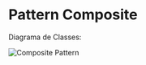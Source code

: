 # Pattern Composite 
Diagrama de Classes:

![Composite Pattern](https://github.com/Obrag/Bertoti/blob/5997876b5e10781f631c72e5e96bc4d19a40604b/Padr%C3%B5es%20de%20projeto/Composite/pattern/src/Pattern%20Composite.png)

